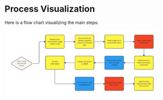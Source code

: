 # Process Visualization


Here is a flow chart visualizing the main steps:

<!-- image -->
![Flow Chart](./images/contract-process-visualization.jpg)